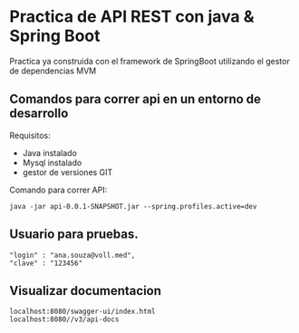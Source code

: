 # Practica de API REST con java & Spring Boot

Practica ya construida con el framework de SpringBoot utilizando el gestor de dependencias MVM

## Comandos para correr api en un entorno de desarrollo

Requisitos:

- Java instalado
- Mysql instalado
- gestor de versiones GIT

Comando para correr API:

`java -jar api-0.0.1-SNAPSHOT.jar --spring.profiles.active=dev `

## Usuario para pruebas.

    "login" : "ana.souza@voll.med",
	"clave" : "123456"

## Visualizar documentacion

    localhost:8080/swagger-ui/index.html
    localhost:8080//v3/api-docs
